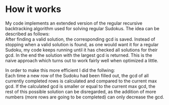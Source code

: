 # How it works
My code implements an extended version of the regular recursive backtracking algorithm used for solving regular Sudokus. The idea can be described as follows:\
After finding a valid solution, the corresponding gcd
is saved. Instead of stopping when a valid solution is found, as one would want it for a regular Sudoku, my code keeps running until it has checked all solutions for their gcd. In the end the solution with
the largest gcd is returned. This is
the naive approach which turns out to work fairly well when optimized a little.

In order to make this more efficient I did the follwing:\
Each time a new row of the Sudoku had been filled out, the gcd of all currently completed rows is calculated and compared to the current max gcd.
If the calculated gcd is smaller or equal to the current max gcd, the rest of this possible solution can be disregarded, as the addition of more numbers
(more rows are going to be completed) can only decrease the gcd.
